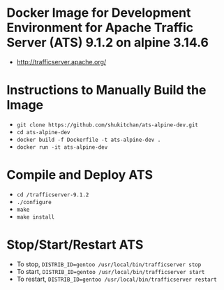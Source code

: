 Docker Image for Development Environment for Apache Traffic Server (ATS) 9.1.2 on alpine 3.14.6
====
 - http://trafficserver.apache.org/

Instructions to Manually Build the Image
====
 - `git clone https://github.com/shukitchan/ats-alpine-dev.git`
 - `cd ats-alpine-dev`
 - `docker build -f Dockerfile -t ats-alpine-dev .`
 - `docker run -it ats-alpine-dev`

Compile and Deploy ATS
====
 - `cd /trafficserver-9.1.2`
 - `./configure`
 - `make`
 - `make install`

Stop/Start/Restart ATS
====
 - To stop, `DISTRIB_ID=gentoo /usr/local/bin/trafficserver stop`
 - To start, `DISTRIB_ID=gentoo /usr/local/bin/trafficserver start`
 - To restart, `DISTRIB_ID=gentoo /usr/local/bin/trafficserver restart`

